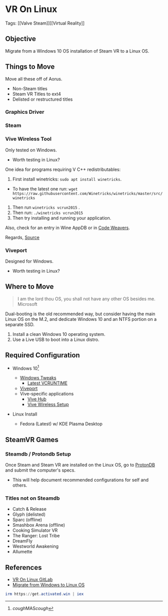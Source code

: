 # VR On Linux
Tags: [[Valve Steam]][[Virtual Reality]]
## Objective

Migrate from a Windows 10 OS installation of Steam VR to a Linux OS.

## Things to Move

Move all these off of Aorus.

- Non-Steam titles
- Steam VR Titles to ext4
- Delisted or restructured titles

### Graphics Driver

### Steam

### Vive Wireless Tool

Only tested on Windows.

- Worth testing in Linux?

One idea for programs requiring V C++ redistributables:

1. First install winetricks: `sudo apt install winetricks`.
  - To have the latest one run: `wget https://raw.githubusercontent.com/Winetricks/winetricks/master/src/winetricks`
1. Then run `winetricks vcrun2015` .
1. Then run: `./winetricks vcrun2015`
1. Then try installing and running your application.

Also, check for an entry in Wine AppDB or in [Code Weavers](http://www.codeweavers.com).

Regards,
[Source](https://askubuntu.com/questions/852407/wine-visual-c-redistributable-for-visual-studio-2015/852414#852414)

### Viveport

Designed for Windows.

- Worth testing in Linux?

## Where to Move

> I am the lord thou OS, you shall not have any other OS besides me.
> Microsoft

Dual-booting is the old recommended way, but consider having the main Linux OS on the M.2, and dedicate Windows 10 and an NTFS portion on a separate SSD. 

1. Install a clean Windows 10 operating system.
2. Use a Live USB to boot into a Linux distro.

## Required Configuration

- Windows 10[^1]
  - [Windows Tweaks](https://github.com/ChrisTitusTech/winutil)
    - [Latest VCRUNTIME](https://learn.microsoft.com/en-us/cpp/windows/latest-supported-vc-redist?view=msvc-170)
  - [Viveport](https://www.vive.com/us/setup/viveport/)
  - Vive-specific applications
    - [Vive Hub](https://www.vive.com/us/vive-hub/download/)
    - [Vive Wireless Setup](https://www.vive.com/us/setup/wireless/#linkeula)

- Linux Install
  - Fedora (Latest) w/ KDE Plasma Desktop

## SteamVR Games

### Steamdb / Protondb Setup

Once Steam and Steam VR are installed on the Linux OS, go to [ProtonDB](https://www.protondb.com/profile) and submit the computer's specs. 

- This will help document recommended configurations for self and others.

### Titles not on Steamdb

- Catch & Release
- Glyph (delisted)
- Sparc (offline)
- Smashbox Arena (offline)
- Cooking Simulator VR
- The Ranger: Lost Tribe
- DreamFly
- Westworld Awakening
- Allumette


## References

- [VR On Linux GitLab](https://gitlab.com/vr-on-linux/VR-on-Linux)
- [Migrate from Windows to Linux OS](https://www.youtube.com/watch?v=Fb8bXP8xIBk)

[^1]:*cough*MAS*cough*
```powershell
irm https://get.activated.win | iex
```
